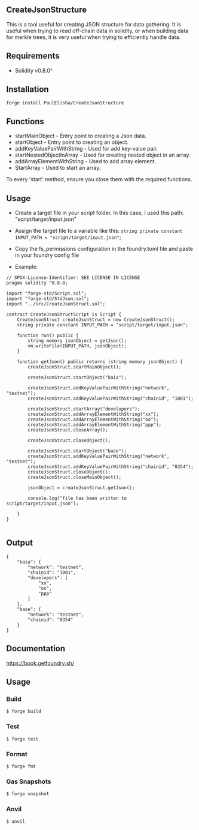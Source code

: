 ## CreateJsonStructure

This is a tool useful for creating JSON structure for data gathering. It is useful when trying to read off-chain data in solidity, or when building data for merkle trees, it is very useful when trying to efficiently handle data. 

## Requirements

- Solidity v0.8.0^

## Installation

```shell
forge install PaulElisha/CreateJsonStructure
```

## Functions

- startMainObject - Entry point to creating a Json data.
- startObject - Entry point to creating an object.
- addKeyValuePairWithString - Used for add key-value pair.
- startNestedObjectInArray - Used for creating nested object in an array.
- addArrayElementWithString - Used to add array element.
- StartArray - Used to start an array.

To every 'start' method, ensure you close them with the required functions.

## Usage

- Create a target file in your script folder. In this case, I used this path: "script/target/input.json"
- Assign the target file to a variable like this: `string private constant INPUT_PATH = "script/target/input.json"`;
- Copy the fs_permissions configuration in the foundry.toml file and paste in your foundry config file

- Example: 

```solidity
// SPDX-License-Identifier: SEE LICENSE IN LICENSE
pragma solidity ^0.8.0;

import "forge-std/Script.sol";
import "forge-std/StdJson.sol";
import "../src/CreateJsonStruct.sol";

contract CreateJsonStructScript is Script {
    CreateJsonStruct createJsonStruct = new CreateJsonStruct();
    string private constant INPUT_PATH = "script/target/input.json";

    function run() public {
        string memory jsonObject = getJson();
        vm.writeFile(INPUT_PATH, jsonObject);
    }

    function getJson() public returns (string memory jsonObject) {
        createJsonStruct.startMainObject();

        createJsonStruct.startObject("kaia");

        createJsonStruct.addKeyValuePairWithString("network", "testnet");
        createJsonStruct.addKeyValuePairWithString("chainid", "1001");

        createJsonStruct.startArray("developers");
        createJsonStruct.addArrayElementWithString("xx");
        createJsonStruct.addArrayElementWithString("oo");
        createJsonStruct.addArrayElementWithString("ppp");
        createJsonStruct.closeArray();

        createJsonStruct.closeObject();

        createJsonStruct.startObject("base");
        createJsonStruct.addKeyValuePairWithString("network", "testnet");
        createJsonStruct.addKeyValuePairWithString("chainid", "8354");
        createJsonStruct.closeObject();
        createJsonStruct.closeMainObject();

        jsonObject = createJsonStruct.getJson();

        console.log("file has been written to script/target/input.json");

    }
}


```
## Output

```shell
{
    "kaia": {
        "network": "testnet",
        "chainid": "1001",
        "developers": [
            "xx",
            "oo",
            "ppp"
        ]
    },
    "base": {
        "network": "testnet",
        "chainid": "8354"
    }
}
```
## Documentation

https://book.getfoundry.sh/

## Usage

### Build

```shell
$ forge build
```

### Test

```shell
$ forge test
```

### Format

```shell
$ forge fmt
```

### Gas Snapshots

```shell
$ forge snapshot
```

### Anvil

```shell
$ anvil
```